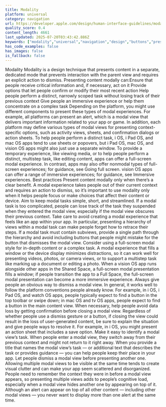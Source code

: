 ```yaml
---
title: Modality
platform: universal
category: navigation
url: https://developer.apple.com/design/human-interface-guidelines/modality
quality_score: 0.4
content_length: 4661
last_updated: 2025-07-20T03:43:42.886Z
keywords: ["modality","universal","navigation","design","buttons","presentation","visual"]
has_code_examples: false
has_images: false
is_fallback: false
---
```


Modality Modality is a design technique that presents content in a separate, dedicated mode that prevents interaction with the parent view and requires an explicit action to dismiss. Presenting content modally can:Ensure that people receive critical information and, if necessary, act on it Provide options that let people confirm or modify their most recent action Help people perform a distinct, narrowly scoped task without losing track of their previous context Give people an immersive experience or help them concentrate on a complex task Depending on the platform, you might use different components to present these types of modal experiences. For example, all platforms can present an alert, which is a modal view that delivers important information related to your app or game. In addition, each platform may define various types of modal views for presenting context-specific options, such as activity views, sheets, and confirmation dialogs or action sheets. To help people perform a distinct task, i OS, i Pad OS, and mac OS apps tend to use sheets or popovers, but i Pad OS, mac OS, and vision OS apps might also just use a separate window. To provide a temporary experience, like viewing media, or to help people perform a distinct, multistep task, like editing content, apps can offer a full-screen modal experience. In contrast, apps may also offer nonmodal types of full-screen experiences; for guidance, see Going full screen. vision OS apps can offer a range of immersive experiences; for guidance, see Immersive experiences. Best practices Present content modally only when there’s a clear benefit. A modal experience takes people out of their current context and requires an action to dismiss, so it’s important to use modality only when it helps people focus or make choices that affect their content or device. Aim to keep modal tasks simple, short, and streamlined. If a modal task is too complicated, people can lose track of the task they suspended when they entered the modal view, especially if the modal view obscures their previous context. Take care to avoid creating a modal experience that feels like an app within your app. In particular, presenting a hierarchy of views within a modal task can make people forget how to retrace their steps. If a modal task must contain subviews, provide a single path through the hierarchy and avoid including buttons that people might mistake for the button that dismisses the modal view. Consider using a full-screen modal style for in-depth content or a complex task. A modal experience that fills a window or the device display minimizes distractions, so it can work well for presenting videos, photos, or camera views, or to support a multistep task like marking up a document or editing a photo. When a vision OS app runs alongside other apps in the Shared Space, a full-screen modal presentation fills a window; if people transition the app to a Full Space, the full-screen modal presentation can become a more immersive experience. Always give people an obvious way to dismiss a modal view. In general, it works well to follow the platform conventions people already know. For example, in i OS, i Pad OS, and watch OS apps, people typically expect to find a button in the top toolbar or swipe down; in mac OS and tv OS apps, people expect to find a button in the main content view. When necessary, help people avoid data loss by getting confirmation before closing a modal view. Regardless of whether people use a dismiss gesture or a button, if closing the view could result in the loss of user-generated content, be sure to explain the situation and give people ways to resolve it. For example, in i OS, you might present an action sheet that includes a save option. Make it easy to identify a modal view’s task. When people enter a modal view, they switch away from their previous context and might not return to it right away. When you provide a title that names the modal view’s task — or additional text that describes the task or provides guidance — you can help people keep their place in your app. Let people dismiss a modal view before presenting another one. Allowing multiple modal views to be visible at the same time tends to create visual clutter and can make your app seem scattered and disorganized. People need to remember the context they were in before a modal view appears, so presenting multiple views adds to people’s cognitive load, especially when a modal view hides another one by appearing on top of it. Although an alert can appear on top of all other content — including other modal views — you never want to display more than one alert at the same time.